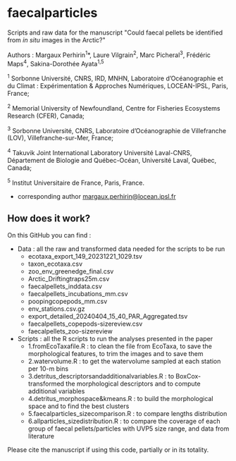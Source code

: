 # faecalparticles

Scripts and raw data for the manuscript "Could faecal pellets be identified from *in situ* images in the Arctic?"

Authors : Margaux Perhirin<sup>1</sup>*, Laure Vilgrain<sup>2</sup>, Marc Picheral<sup>3</sup>, Frédéric Maps<sup>4</sup>, Sakina-Dorothée Ayata<sup>1,5</sup> 

<sup>1</sup> Sorbonne Université, CNRS, IRD, MNHN, Laboratoire d’Océanographie et du Climat : Expérimentation & Approches Numériques,  LOCEAN-IPSL, Paris, France; 

<sup>2</sup> Memorial University of Newfoundland, Centre for Fisheries Ecosystems Research (CFER), Canada;

<sup>3</sup> Sorbonne Université, CNRS, Laboratoire d’Océanographie de Villefranche (LOV), Villefranche-sur-Mer, France; 

<sup>4</sup> Takuvik Joint International Laboratory Université Laval-CNRS, Département de Biologie and Québec-Océan, Université Laval, Québec, Canada; 

<sup>5</sup> Institut Universitaire de France, Paris, France.

* corresponding author margaux.perhirin@locean.ipsl.fr 

## How does it work?

On this GitHub you can find :
- Data : all the raw and transformed data needed for the scripts to be run
    - ecotaxa_export_149_20231221_1029.tsv
    - taxon_ecotaxa.csv
    - zoo_env_greenedge_final.csv
    - Arctic_Driftingtraps25m.csv
    - faecalpellets_inddata.csv
    - faecalpellets_incubations_mm.csv
    - poopingcopepods_mm.csv
    - env_stations.csv.gz
    - export_detailed_20240404_15_40_PAR_Aggregated.tsv
    - faecalpellets_copepods-sizereview.csv
    - faecalpellets_zoo-sizereview
- Scripts : all the R scripts to run the analyses presented in the paper
    - 1.fromEcoTaxafile.R : to clean the file from EcoTaxa, to save the morphological features, to trim the images and to save them
    - 2.watervolume.R : to get the watervolume sampled at each station per 10-m bins
    - 3.detritus_descriptorsandadditionalvariables.R : to BoxCox-transformed the morphological descriptors and to compute additional variables
    - 4.detritus_morphospace&kmeans.R : to build the morphological space and to find the best clusters
    - 5.faecalparticles_sizecomparison.R : to compare lengths distribution
    - 6.allparticles_sizedistribution.R : to compare the coverage of each group of faecal pellets/particles with UVP5 size range, and data from literature


Please cite the manuscript if using this code, partially or in its totality.

